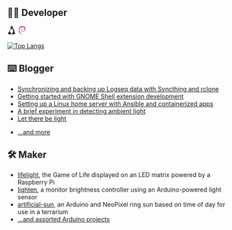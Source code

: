 ## 👨‍💻 Developer

<a href="https://www.kernel.org/"><img src="https://github.com/devicons/devicon/blob/master/icons/linux/linux-plain.svg" width="20" height="20"/></a>
<a href="https://www.debian.org/"><img src="https://github.com/devicons/devicon/blob/master/icons/debian/debian-plain.svg" width="20" height="20"/></a>

[![Top Langs](https://github-readme-stats-jcrd.vercel.app/api/top-langs/?username=jcrd&layout=compact&langs_count=10)](https://github.com/anuraghazra/github-readme-stats)

## ⌨️ Blogger

<!-- BLOG-POST-LIST:START -->
- [Synchronizing and backing up Logseq data with Syncthing and rclone](https://twiddlingbits.net/synchronizing-and-backing-up-logseq-data)
- [Getting started with GNOME Shell extension development](https://twiddlingbits.net/gnome-shell-extension-development)
- [Setting up a Linux home server with Ansible and containerized apps](https://twiddlingbits.net/setting-up-a-linux-home-server)
- [A brief experiment in detecting ambient light](https://twiddlingbits.net/detecting-ambient-light)
- [Let there be light](https://twiddlingbits.net/artificial-sun)
<!-- BLOG-POST-LIST:END -->
- [...and more](https://twiddlingbits.net/)

## 🛠️ Maker

* [lifelight](https://github.com/jcrd/lifelight), the Game of Life displayed on an LED matrix powered by a Raspberry Pi
* [lighten](https://github.com/jcrd/lighten), a monitor brightness controller using an Arduino-powered light sensor
* [artificial-sun](https://github.com/jcrd/artificial-sun), an Arduino and NeoPixel ring sun based on time of day for use in a terrarium
* [...and assorted Arduino projects](https://github.com/jcrd?tab=repositories&q=arduino)
